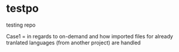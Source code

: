 # testpo
testing repo


Case1 = in regards to on-demand and how imported files for already tranlated languages (from another project) are handled
